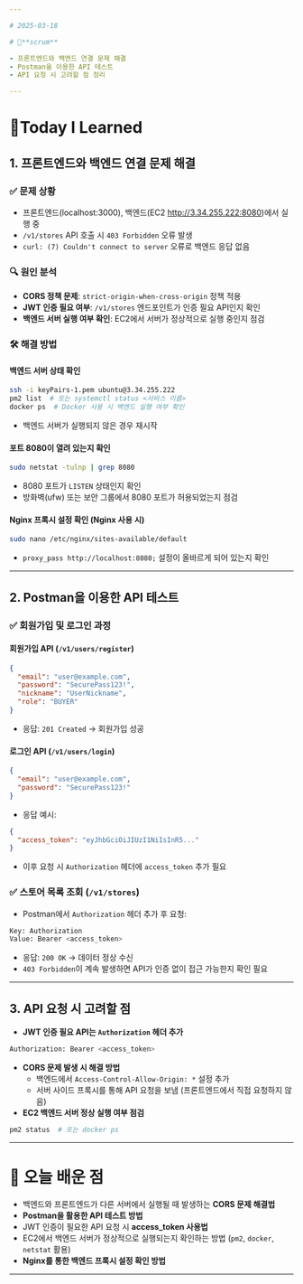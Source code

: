 ```yaml
---

# 2025-03-18

# 💬**scrum**

- 프론트엔드와 백엔드 연결 문제 해결
- Postman을 이용한 API 테스트
- API 요청 시 고려할 점 정리

---
```


# 📝**Today I Learned**

## 1. 프론트엔드와 백엔드 연결 문제 해결
### ✅ 문제 상황
- 프론트엔드(localhost:3000), 백엔드(EC2 http://3.34.255.222:8080)에서 실행 중
- `/v1/stores` API 호출 시 `403 Forbidden` 오류 발생
- `curl: (7) Couldn't connect to server` 오류로 백엔드 응답 없음

### 🔍 원인 분석
- **CORS 정책 문제**: `strict-origin-when-cross-origin` 정책 적용
- **JWT 인증 필요 여부**: `/v1/stores` 엔드포인트가 인증 필요 API인지 확인
- **백엔드 서버 실행 여부 확인**: EC2에서 서버가 정상적으로 실행 중인지 점검

### 🛠 해결 방법
#### 백엔드 서버 상태 확인
```sh
ssh -i keyPairs-1.pem ubuntu@3.34.255.222
pm2 list  # 또는 systemctl status <서비스 이름>
docker ps  # Docker 사용 시 백엔드 실행 여부 확인
```
- 백엔드 서버가 실행되지 않은 경우 재시작

#### 포트 8080이 열려 있는지 확인
```sh
sudo netstat -tulnp | grep 8080
```
- 8080 포트가 `LISTEN` 상태인지 확인
- 방화벽(ufw) 또는 보안 그룹에서 8080 포트가 허용되었는지 점검

#### Nginx 프록시 설정 확인 (Nginx 사용 시)
```sh
sudo nano /etc/nginx/sites-available/default
```
- `proxy_pass http://localhost:8080;` 설정이 올바르게 되어 있는지 확인

---

## 2. Postman을 이용한 API 테스트
### ✅ 회원가입 및 로그인 과정
#### 회원가입 API (`/v1/users/register`)
```json
{
  "email": "user@example.com",
  "password": "SecurePass123!",
  "nickname": "UserNickname",
  "role": "BUYER"
}
```
- 응답: `201 Created` → 회원가입 성공

#### 로그인 API (`/v1/users/login`)
```json
{
  "email": "user@example.com",
  "password": "SecurePass123!"
}
```
- 응답 예시:
```json
{
  "access_token": "eyJhbGciOiJIUzI1NiIsInR5..."
}
```
- 이후 요청 시 `Authorization` 헤더에 `access_token` 추가 필요

### ✅ 스토어 목록 조회 (`/v1/stores`)
- Postman에서 `Authorization` 헤더 추가 후 요청:
```sh
Key: Authorization
Value: Bearer <access_token>
```
- 응답: `200 OK` → 데이터 정상 수신
- `403 Forbidden`이 계속 발생하면 API가 인증 없이 접근 가능한지 확인 필요

---

## 3. API 요청 시 고려할 점
- **JWT 인증 필요 API는 `Authorization` 헤더 추가**
```sh
Authorization: Bearer <access_token>
```
- **CORS 문제 발생 시 해결 방법**
  - 백엔드에서 `Access-Control-Allow-Origin: *` 설정 추가
  - 서버 사이드 프록시를 통해 API 요청을 보냄 (프론트엔드에서 직접 요청하지 않음)
- **EC2 백엔드 서버 정상 실행 여부 점검**
```sh
pm2 status  # 또는 docker ps
```

---

# 📌 오늘 배운 점
- 백엔드와 프론트엔드가 다른 서버에서 실행될 때 발생하는 **CORS 문제 해결법**
- **Postman을 활용한 API 테스트 방법**
- JWT 인증이 필요한 API 요청 시 **access_token 사용법**
- EC2에서 백엔드 서버가 정상적으로 실행되는지 확인하는 방법 (`pm2`, `docker`, `netstat` 활용)
- **Nginx를 통한 백엔드 프록시 설정 확인 방법**

---

